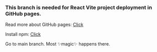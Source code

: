 ### This branch is needed for React Vite project deployment in GitHub pages.  

Read more about GitHub pages: <a href="https://github.com/tschaub/gh-pages/tree/main">Click</a>  

Install npm: <a href="https://www.npmjs.com/package/gh-pages">Click</a>  

Go to main branch. Most ✨magic✨ happens there.
